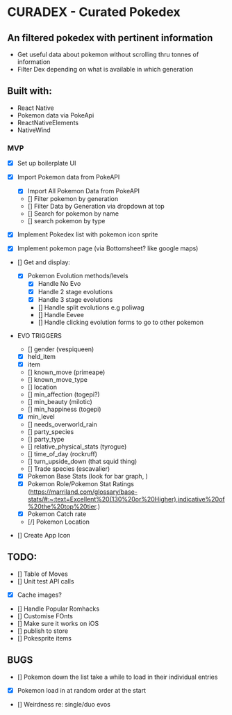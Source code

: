 # CURADEX - Curated Pokedex

## An filtered pokedex with pertinent information

- Get useful data about pokemon without scrolling thru tonnes of information
- Filter Dex depending on what is available in which generation

## Built with:

- React Native
- Pokemon data via PokeApi
- ReactNativeElements
- NativeWind

### MVP

- [x] Set up boilerplate UI
- [x] Import Pokemon data from PokeAPI

  - [x] Import All Pokemon Data from PokeAPI
  - [] Filter pokemon by generation
  - [] Filter Data by Generation via dropdown at top
  - [] Search for pokemon by name
  - [] search pokemon by type

- [x] Implement Pokedex list with pokemon icon sprite
- [x] Implement pokemon page (via Bottomsheet? like google maps)

- [] Get and display:

  - [x] Pokemon Evolution methods/levels
    - [x] Handle No Evo
    - [x] Handle 2 stage evolutions
    - [x] Handle 3 stage evolutions
    - [] Handle split evolutions e.g poliwag
    - [] Handle Eevee
    - [] Handle clicking evolution forms to go to other pokemon

- EVO TRIGGERS

  - [] gender (vespiqueen)
  - [x] held_item
  - [x] item
  - [] known_move (primeape)
  - [] known_move_type
  - [] location
  - [] min_affection (togepi?)
  - [] min_beauty (milotic)
  - [] min_happiness (togepi)
  - [x] min_level
  - [] needs_overworld_rain
  - [] party_species
  - [] party_type
  - [] relative_physical_stats (tyrogue)
  - [] time_of_day (rockruff)
  - [] turn_upside_down (that squid thing)
  - [] Trade species (escavalier)

  - [x] Pokemon Base Stats (look for bar graph, )
  - [x] Pokemon Role/Pokemon Stat Ratings (https://marriland.com/glossary/base-stats/#:~:text=Excellent%20(130%20or%20Higher),indicative%20of%20the%20top%20tier.)
  - [x] Pokemon Catch rate
  - [/] Pokemon Location

- [] Create App Icon

## TODO:

- [] Table of Moves
- [] Unit test API calls
- [x] Cache images?
- [] Handle Popular Romhacks
- [] Customise FOnts
- [] Make sure it works on iOS
- [] publish to store
- [] Pokesprite items

## BUGS

- [] Pokemon down the list take a while to load in their individual entries
- [x] Pokemon load in at random order at the start
- [] Weirdness re: single/duo evos
